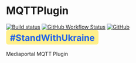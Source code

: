 # MQTTPlugin
[![Build status](https://ci.appveyor.com/api/projects/status/yj74bbhstsucwojj/branch/master?svg=true)](https://ci.appveyor.com/project/andrewjswan79536/mediaportal-mqttplugin/branch/master)
[![GitHub Workflow Status](https://img.shields.io/github/actions/workflow/status/andrewjswan/MQTTPlugin/build.yml?logo=github)](https://github.com/andrewjswan/MQTTPlugin/actions)
[![GitHub](https://img.shields.io/github/license/andrewjswan/MQTTPlugin?color=blue)](https://github.com/andrewjswan/MQTTPlugin/blob/master/LICENSE)
[![StandWithUkraine](https://raw.githubusercontent.com/vshymanskyy/StandWithUkraine/main/badges/StandWithUkraine.svg)](https://github.com/vshymanskyy/StandWithUkraine/blob/main/docs/README.md)

Mediaportal MQTT Plugin
